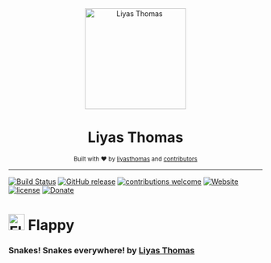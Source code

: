 <div align="center">
  <a href="https://liyas-vr.firebaseapp.com"><img src="https://raw.githubusercontent.com/liyasthomas/flappy/master/assets/logo.gif" alt="Liyas Thomas" width="200"></a>
  <br>
  <h1>Liyas Thomas</h1>
</div>

<div align="center">
  <sub>Built with ❤︎ by
  <a href="https://github.com/liyasthomas">liyasthomas</a> and
  <a href="https://github.com/liyasthomas/flappy/graphs/contributors">contributors</a>
	</sub>
</div>

---

[![Build Status](https://travis-ci.org/liyasthomas/flappy.svg?branch=master)](https://travis-ci.org/liyasthomas/flappy) [![GitHub release](https://img.shields.io/github/release/liyasthomas/flappy/all.svg)](https://github.com/liyasthomas/flappy/releases/latest) [![contributions welcome](https://img.shields.io/badge/contributions-welcome-brightgreen.svg?style=flat)](https://github.com/liyasthomas/flappy/issues) [![Website](https://img.shields.io/website-up-down-ff69b4-ff69b4/https/shields.io.svg?label=website)](https://liyas-vr.firebaseapp.com) [![license](https://img.shields.io/github/license/liyasthomas/flappy.svg)](https://github.com/liyasthomas/flappy/blob/master/LICENSE) [![Donate](https://img.shields.io/badge/$-donate-ff69b4.svg)](https://www.paypal.me/liyascthomas)

# <img src="https://raw.githubusercontent.com/liyasthomas/flappy/master/assets/images/favicon.png" alt="Flappy" width="32"> Flappy

### Snakes! Snakes everywhere! by [Liyas Thomas](https://github.com/liyasthomas)
